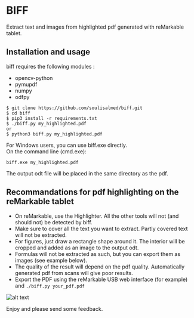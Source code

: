 # BIFF		
		
Extract text and images from highlighted pdf generated with reMarkable tablet.		
		
## Installation and usage	
		
biff requires the following modules : 		
  * opencv-python
  * pymupdf
  * numpy
  * odfpy
  

```
$ git clone https://github.com/soulisalmed/biff.git			
$ cd biff			
$ pip3 install -r requirements.txt			
$ ./biff.py my_highlighted.pdf			
or			
$ python3 biff.py my_highlighted.pdf			
```

For Windows users, you can use biff.exe directly.	
On the command line (cmd.exe):		
```
biff.exe my_highlighted.pdf
```
	


The output odt file will be placed in the same directory as the pdf.	

## Recommandations for pdf highlighting on the reMarkable tablet				
  * On reMarkable, use the Highlighter. All the other tools will not (and should not) be detected by biff.
  * Make sure to cover all the text you want to extract. Partly covered text will not be extracted.
  * For figures, just draw a rectangle shape around it. The interior will be cropped and added as an image to the output odt.
  * Formulas will not be extracted as such, but you can export them as images (see example below).
  * The quality of the result will depend on the pdf quality. Automatically generated pdf from scans will give poor results.
  * Export the PDF using the reMarkable USB web interface (for example) and `./biff.py your_pdf.pdf`
  
     
    
![alt text][pdf-odt]

[pdf-odt]: https://github.com/soulisalmed/biff/blob/master/pdf-odt.png "Example"

  
Enjoy and please send some feedback.
